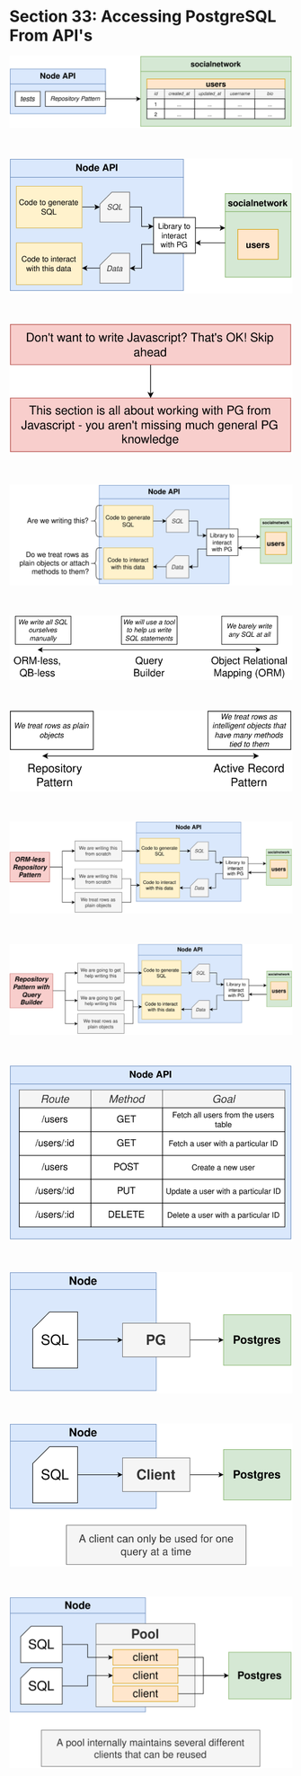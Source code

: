 # Section 33: Accessing PostgreSQL From API's

<div align="center"><img src="./diagrams/36/sql-1.svg" /></div><br/><br/><br/>
<div align="center"><img src="./diagrams/36/sql-2.svg" /></div><br/><br/><br/>
<div align="center"><img src="./diagrams/36/sql-3.svg" /></div><br/><br/><br/>
<div align="center"><img src="./diagrams/36/sql-4.svg" /></div><br/><br/><br/>
<div align="center"><img src="./diagrams/36/sql-5.svg" /></div><br/><br/><br/>
<div align="center"><img src="./diagrams/36/sql-6.svg" /></div><br/><br/><br/>
<div align="center"><img src="./diagrams/36/sql-7.svg" /></div><br/><br/><br/>
<div align="center"><img src="./diagrams/36/sql-8.svg" /></div><br/><br/><br/>
<div align="center"><img src="./diagrams/36/sql-9.svg" /></div><br/><br/><br/>

<div align="center"><img src="./diagrams/37/sql-1.svg" /></div><br/><br/><br/>
<div align="center"><img src="./diagrams/37/sql-2.svg" /></div><br/><br/><br/>
<div align="center"><img src="./diagrams/37/sql-3.svg" /></div><br/><br/><br/>
